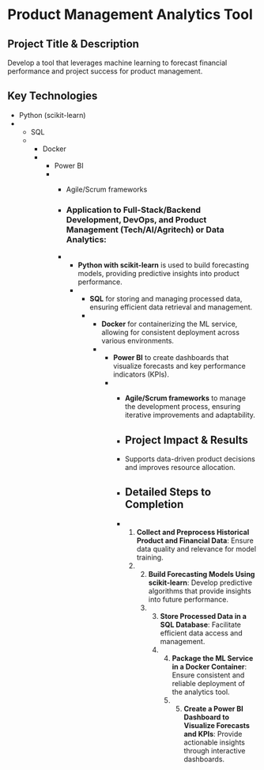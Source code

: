 # Product Management Analytics Tool

## Project Title & Description
Develop a tool that leverages machine learning to forecast financial performance and project success for product management.

## Key Technologies
- Python (scikit-learn)
- - SQL
  - - Docker
    - - Power BI
      - - Agile/Scrum frameworks
       
        - ### Application to Full-Stack/Backend Development, DevOps, and Product Management (Tech/AI/Agritech) or Data Analytics:
        - - **Python with scikit-learn** is used to build forecasting models, providing predictive insights into product performance.
          - - **SQL** for storing and managing processed data, ensuring efficient data retrieval and management.
            - - **Docker** for containerizing the ML service, allowing for consistent deployment across various environments.
              - - **Power BI** to create dashboards that visualize forecasts and key performance indicators (KPIs).
                - - **Agile/Scrum frameworks** to manage the development process, ensuring iterative improvements and adaptability.
                 
                  - ## Project Impact & Results
                  - Supports data-driven product decisions and improves resource allocation.
                 
                  - ## Detailed Steps to Completion
                  - 1. **Collect and Preprocess Historical Product and Financial Data**: Ensure data quality and relevance for model training.
                    2. 2. **Build Forecasting Models Using scikit-learn**: Develop predictive algorithms that provide insights into future performance.
                       3. 3. **Store Processed Data in a SQL Database**: Facilitate efficient data access and management.
                          4. 4. **Package the ML Service in a Docker Container**: Ensure consistent and reliable deployment of the analytics tool.
                             5. 5. **Create a Power BI Dashboard to Visualize Forecasts and KPIs**: Provide actionable insights through interactive dashboards.
